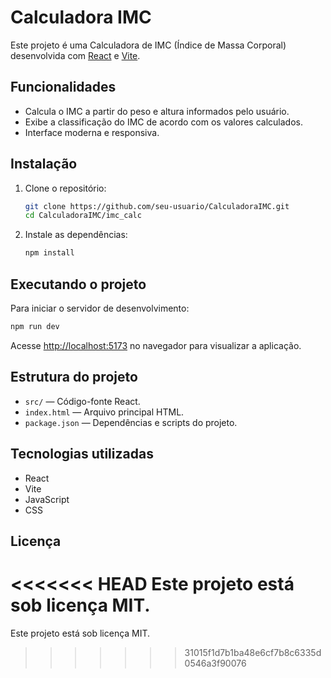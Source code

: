 # Calculadora IMC

Este projeto é uma Calculadora de IMC (Índice de Massa Corporal) desenvolvida com [React](https://react.dev/) e [Vite](https://vitejs.dev/).

## Funcionalidades

- Calcula o IMC a partir do peso e altura informados pelo usuário.
- Exibe a classificação do IMC de acordo com os valores calculados.
- Interface moderna e responsiva.

## Instalação

1. Clone o repositório:
   ```sh
   git clone https://github.com/seu-usuario/CalculadoraIMC.git
   cd CalculadoraIMC/imc_calc
   ```

2. Instale as dependências:
   ```sh
   npm install
   ```

## Executando o projeto

Para iniciar o servidor de desenvolvimento:

```sh
npm run dev
```

Acesse [http://localhost:5173](http://localhost:5173) no navegador para visualizar a aplicação.

## Estrutura do projeto

- `src/` — Código-fonte React.
- `index.html` — Arquivo principal HTML.
- `package.json` — Dependências e scripts do projeto.

## Tecnologias utilizadas

- React
- Vite
- JavaScript
- CSS

## Licença

<<<<<<< HEAD
Este projeto está sob licença MIT.
=======
Este projeto está sob licença MIT.
>>>>>>> 31015f1d7b1ba48e6cf7b8c6335d0546a3f90076
